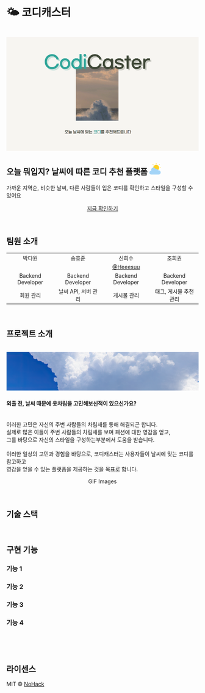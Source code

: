 # 🌤 코디캐스터

<p align="center">
  <br>
  <img src="image/CodiCaster.png">
  <br>
<h2>오늘 뭐입지? 날씨에 따른 코디 추천 플랫폼 <img src=image/free-icon-cloudy-1163661.png width="30"/></h2>
가까운 지역순, 비슷한 날씨, 다른 사람들이 입은 코디를 확인하고 스타일을 구성할 수 있어요<br />
    <p>
</p>
<p align="center">
<a href="https://codicaster.site/main">지금 확인하기</a>
</p>

<br>

## 팀원 소개
<table>
    <tr>
      <td align="center">박다원</td>
      <td align="center">송호준</td>
      <td align="center">신희수</td>
      <td align="center">조희권</td>
    </tr>
    <tr>
      <td align="center"><a href="" target="_blank"></a></td>
      <td align="center"><a href="" target="_blank" width="160"></a></td>
      <td align="center"><a href="" target="_blank">@Heeesuu</a></td>
      <td align="center"><a href="" target="_blank"></a></td>
    </tr>
    <tr>
      <td align="center">Backend Developer</td>
      <td align="center">Backend Developer</td>
      <td align="center">Backend Developer</td>
      <td align="center">Backend Developer</td>
    </tr>
    <tr>
      <td align="center">회원 관리</td>
      <td align="center">날씨 API, 서버 관리</td>
      <td align="center">게시물 관리</td>
      <td align="center">태그, 게시물 추천 관리</td>
    </tr>
  </table>
<br>

## 프로젝트 소개


<p align="center">
  <br>
  <img src="image/img.png">
<h4>외출 전, 날씨 때문에 옷차림을 고민해보신적이 있으신가요?</h4><br>
이러한 고민은 자신의 주변 사람들의 차림새를 통해 해결되곤 합니다.<br>
실제로 많은 이들이 주변 사람들의 차림새를 보며 패션에 대한 영감을 얻고,<br>
그를 바탕으로 자신의 스타일을 구성하는부분에서 도움을 받습니다.
<br>
<br>
이러한 일상의 고민과 경험을 바탕으로, 코디캐스터는 사용자들이 날씨에 맞는 코디를 참고하고<br> 
영감을 얻을 수 있는 플랫폼을 제공하는 것을 목표로 합니다.


<p align="justify">
</p>

<p align="center">
GIF Images
</p>

<br>

## 기술 스택



<br>

## 구현 기능

### 기능 1

### 기능 2

### 기능 3

### 기능 4

<br>


<p align="justify">

</p>

<br>

## 라이센스

MIT &copy; [NoHack](mailto:lbjp114@gmail.com)

<!-- Stack Icon Refernces -->

[js]: /images/stack/javascript.svg
[ts]: /images/stack/typescript.svg
[react]: /images/stack/react.svg
[node]: /images/stack/node.svg